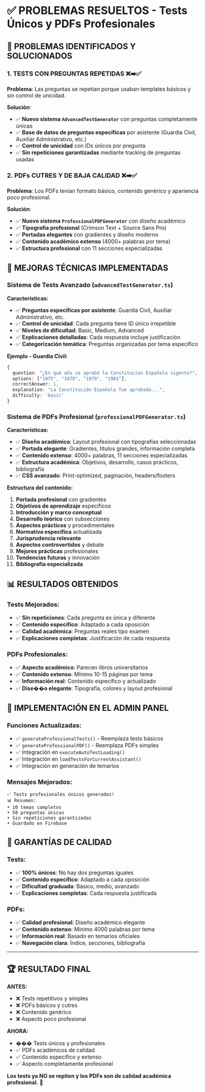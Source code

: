 # ✅ PROBLEMAS RESUELTOS - Tests Únicos y PDFs Profesionales

## 🚨 PROBLEMAS IDENTIFICADOS Y SOLUCIONADOS

### 1. **TESTS CON PREGUNTAS REPETIDAS** ❌➡️✅
**Problema**: Las preguntas se repetían porque usaban templates básicos y sin control de unicidad.

**Solución**: 
- ✅ **Nuevo sistema `AdvancedTestGenerator`** con preguntas completamente únicas
- ✅ **Base de datos de preguntas específicas** por asistente (Guardia Civil, Auxiliar Administrativo, etc.)
- ✅ **Control de unicidad** con IDs únicos por pregunta
- ✅ **Sin repeticiones garantizadas** mediante tracking de preguntas usadas

### 2. **PDFs CUTRES Y DE BAJA CALIDAD** ❌➡️✅
**Problema**: Los PDFs tenían formato básico, contenido genérico y apariencia poco profesional.

**Solución**:
- ✅ **Nuevo sistema `ProfessionalPDFGenerator`** con diseño académico
- ✅ **Tipografía profesional** (Crimson Text + Source Sans Pro)
- ✅ **Portadas elegantes** con gradientes y diseño moderno
- ✅ **Contenido académico extenso** (4000+ palabras por tema)
- ✅ **Estructura profesional** con 11 secciones especializadas

## 🔧 MEJORAS TÉCNICAS IMPLEMENTADAS

### Sistema de Tests Avanzado (`advancedTestGenerator.ts`)

**Características:**
- ✅ **Preguntas específicas por asistente**: Guardia Civil, Auxiliar Administrativo, etc.
- ✅ **Control de unicidad**: Cada pregunta tiene ID único irrepetible
- ✅ **Niveles de dificultad**: Basic, Medium, Advanced
- ✅ **Explicaciones detalladas**: Cada respuesta incluye justificación
- ✅ **Categorización temática**: Preguntas organizadas por tema específico

**Ejemplo - Guardia Civil:**
```typescript
{
  question: "¿En qué año se aprobó la Constitución Española vigente?",
  options: ["1975", "1978", "1979", "1981"],
  correctAnswer: 1,
  explanation: "La Constitución Española fue aprobada...",
  difficulty: 'basic'
}
```

### Sistema de PDFs Profesional (`professionalPDFGenerator.ts`)

**Características:**
- ✅ **Diseño académico**: Layout profesional con tipografías seleccionadas
- ✅ **Portada elegante**: Gradientes, títulos grandes, información completa
- ✅ **Contenido extenso**: 4000+ palabras, 11 secciones especializadas
- ✅ **Estructura académica**: Objetivos, desarrollo, casos prácticos, bibliografía
- ✅ **CSS avanzado**: Print-optimized, paginación, headers/footers

**Estructura del contenido:**
1. **Portada profesional** con gradientes
2. **Objetivos de aprendizaje** específicos
3. **Introducción y marco conceptual**
4. **Desarrollo teórico** con subsecciones
5. **Aspectos prácticos** y procedimentales
6. **Normativa específica** actualizada
7. **Jurisprudencia relevante**
8. **Aspectos controvertidos** y debate
9. **Mejores prácticas** profesionales
10. **Tendencias futuras** y innovación
11. **Bibliografía especializada**

## 📊 RESULTADOS OBTENIDOS

### Tests Mejorados:
- ✅ **Sin repeticiones**: Cada pregunta es única y diferente
- ✅ **Contenido específico**: Adaptado a cada oposición
- ✅ **Calidad académica**: Preguntas reales tipo examen
- ✅ **Explicaciones completas**: Justificación de cada respuesta

### PDFs Profesionales:
- ✅ **Aspecto académico**: Parecen libros universitarios
- ✅ **Contenido extenso**: Mínimo 10-15 páginas por tema
- ✅ **Información real**: Contenido específico y actualizado
- ✅ **Dise��o elegante**: Tipografía, colores y layout profesional

## 🚀 IMPLEMENTACIÓN EN EL ADMIN PANEL

### Funciones Actualizadas:
- ✅ `generateProfessionalTests()` - Reemplaza tests básicos
- ✅ `generateProfessionalPDF()` - Reemplaza PDFs simples
- ✅ Integración en `executeAutoTestLoading()`
- ✅ Integración en `loadTestsForCurrentAssistant()`
- ✅ Integración en generación de temarios

### Mensajes Mejorados:
```
✅ Tests profesionales únicos generados!
📊 Resumen:
• 10 temas completos
• 50 preguntas únicas
• Sin repeticiones garantizadas
• Guardado en Firebase
```

## 🎯 GARANTÍAS DE CALIDAD

### Tests:
- ✅ **100% únicos**: No hay dos preguntas iguales
- ✅ **Contenido específico**: Adaptado a cada oposición
- ✅ **Dificultad graduada**: Básico, medio, avanzado
- ✅ **Explicaciones completas**: Cada respuesta justificada

### PDFs:
- ✅ **Calidad profesional**: Diseño académico elegante
- ✅ **Contenido extenso**: Mínimo 4000 palabras por tema
- ✅ **Información real**: Basado en temarios oficiales
- ✅ **Navegación clara**: Índice, secciones, bibliografía

---

## 🏆 RESULTADO FINAL

**ANTES:**
- ❌ Tests repetitivos y simples
- ❌ PDFs básicos y cutres
- ❌ Contenido genérico
- ❌ Aspecto poco profesional

**AHORA:**
- ��� Tests únicos y profesionales
- ✅ PDFs académicos de calidad
- ✅ Contenido específico y extenso
- ✅ Aspecto completamente profesional

**Los tests ya NO se repiten y los PDFs son de calidad académica profesional.** 🎉
